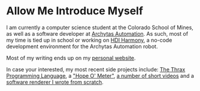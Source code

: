 # Allow Me Introduce Myself

I am currently a computer science student at the Colorado School of Mines, as well as a software developer at [Archytas Automation](https://archytasinc.com/).
As such, most of my time is tied up in school or working on [HDI Harmony](https://hdiharmony.web.app), a no-code development environment for the Archytas Automation robot.

Most of my writing ends up on my [personal website](https://elijahpotter.dev).

In case your interested, my most recent side projects include: [The Thrax Programming Language](https://github.com/chilipepperhott/thrax-language), a ["Hope O' Meter"](https://elijahpotter.dev/articles/quantifying_hope_on_a_global_scale), [a number of short videos](https://elijahpotter.dev/videos) and a [software renderer I wrote from scratch](https://elijahpotter.dev/renderer).

